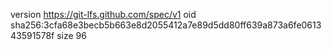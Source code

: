 version https://git-lfs.github.com/spec/v1
oid sha256:3cfa68e3becb5b663e8d2055412a7e89d5dd80ff639a873a6fe061343591578f
size 96
